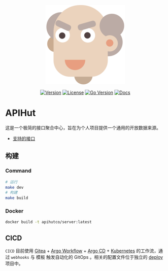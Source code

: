 <p align="center"><a href="https://apihut.co/" target="_blank"><img style="width: 250px;height: 250px" src="https://github.com/apihutco/docs/blob/main/docs/static/apihut.png?raw=true"></a></p>


<p align="center">
<a href="https://github.com/apihutco/server" target="_blank"><img src="https://img.shields.io/badge/release-v2.0-brightgreen" alt="Version"></a>
<a href="https://github.com/apihutco/server/blob/main/LICENSE" target="_blank"><img src="https://img.shields.io/github/license/apihutco/server" alt="License"></a>
<a href="https://github.com/apihutco/server" target="_blank"><img src="https://img.shields.io/github/go-mod/go-version/apihutco/server?style=flat&logo=go" alt="Go Version"></a>
<a href="https://docs.apihut.co" target="_blank"><img src="https://img.shields.io/badge/docs-current-green" alt="Docs"></a>
</p>

# APIHut

这是一个极简的接口聚合中心，旨在为个人项目提供一个通用的开放数据来源。

- [支持的接口](https://docs.apihut.co/)

<!--Start reconstruct: `2022.09.26`-->

## 构建

### Command

```bash
# 运行
make dev
# 构建
make build
```

### Docker

```bash
docker build -t apihutco/server:latest
```

## CICD

`CICD` 目前使用 [Gitea](https://github.com/go-gitea/gitea) + [Argo Workflow](https://github.com/argoproj/argo-workflows/) + [Argo CD](https://github.com/argoproj/argo-cd) + [Kubernetes](https://github.com/kubernetes/kubernetes) 的工作流，通过 `webhooks` 与 模板 触发自动化的 GitOps 。相关的配置文件位于独立的 [deploy](https://github.com/apihut/deploy) 项目中。